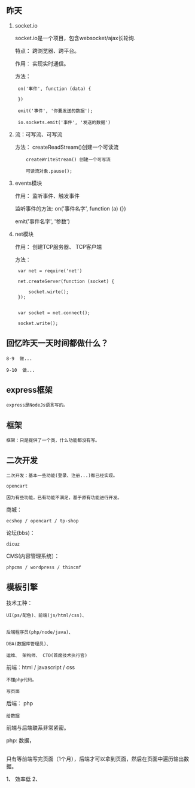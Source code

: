 
## 昨天

1. socket.io

	
	socket.io是一个项目，包含websocket/ajax长轮询.

	特点： 跨浏览器、跨平台。

	作用： 实现实时通信。

	方法：

		on('事件', function (data) {
		
		})

		emit('事件', '你要发送的数据');

		io.sockets.emit('事件', '发送的数据')


2. 流：可写流、可写流

	方法： createReadStream()创建一个可读流

		   createWriteStream() 创建一个可写流

		   可读流对象.pause();

3. events模块

	作用： 监听事件、触发事件

	监听事件的方法: on('事件名字', function (a) {})

	emit('事件名字', '参数')

	
4. net模块

	作用：  创建TCP服务器、 TCP客户端


	方法：

		var net = require('net')

   		net.createServer(function (socket) {

			socket.wirte();
		});

	
		var socket = net.connect();

		socket.write();


## 回忆昨天一天时间都做什么？

	8-9  做...

	9-10  做...

## express框架

	express是NodeJs语言写的。
		
	


## 框架

	框架：只是提供了一个类，什么功能都没有写。


## 二次开发

	二次开发：基本一些功能(登录、注册...)都已经实现。

	opencart

	因为有些功能，已有功能不满足，基于原有功能进行开发。


商城：

	ecshop / opencart / tp-shop

论坛(bbs)：

	dicuz

CMS(内容管理系统）：

	phpcms / wordpress / thincmf



## 模板引擎


技术工种： 

	UI(ps/配色)、前端(js/html/css)、


	后端程序员(php/node/java)、

	DBA(数据库管理员)、

	运维、 架构师、 CTO(首席技术执行官)

		

前端：html / javascript / css 

	不懂php代码。

	写页面

后端： php

	


	给数据

前端与后端联系非常紧密。 

php: 数据，



## 
只有等前端写完页面（1个月），后端才可以拿到页面，然后在页面中遍历输出数据。

1、 效率低
2、 



	
	
